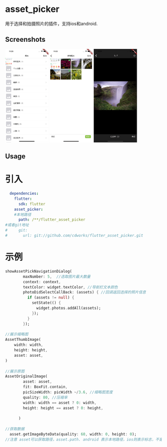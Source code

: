 # asset_picker

用于选择和拍摄照片的插件，支持ios和android.

## Screenshots

<img src="ss1.png" height="300em" /> <img src="ss2.png" height="300em" />
<img src="ss3.png" height="300em" /> 

## Usage

# 引入

```yaml
  dependencies:
    flutter:
      sdk: flutter
    asset_picker:
    #本地路径
      path: /**/flutter_asset_picker
#或者git地址
#     git:
#       url: git://github.com/cdworks/flutter_asset_picker.git
```

# 示例
```dart
showAssetPickNavigationDialog(
        maxNumber: 5,  //选取图片最大数量
        context: context,
        textColor: widget.textColor, //导航栏文本颜色
        photoDidSelectCallBack: (assets) { //回调返回选择的照片信息
          if (assets != null) {
            setState(() {
              widget.photos.addAll(assets);
            });
          }
        });

//展示缩略图
AssetThumbImage(
    width: width,
    height: height,
    asset: asset,
)

//展示原图
AssetOriginalImage(
        asset: asset,
        fit: BoxFit.contain,
        picSizeWidth: picWidth ~/3.6, //缩略图宽度
        quality: 80, //压缩率
        width: width == asset ? 0: width, 
        height: height == asset ? 0: height,

      )

//获取数据
  asset.getImageByteData(quality: 60, width: 0, height: 0);
//注意 asset可以获取路径，asset.path. android 表示本地路径，ios则表示标志，不是本地路径

```
